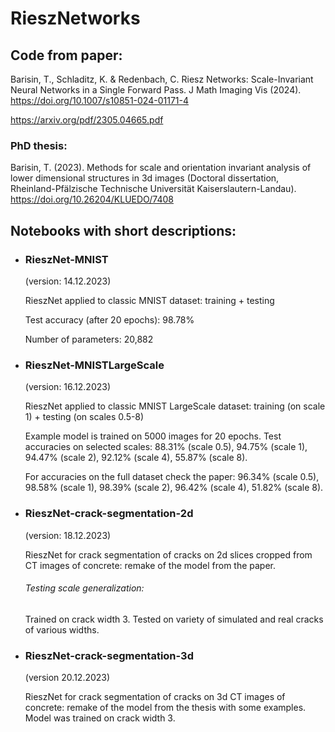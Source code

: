 # RieszNetworks

## Code from paper:
Barisin, T., Schladitz, K. & Redenbach, C. Riesz Networks: Scale-Invariant Neural Networks in a Single Forward Pass. J Math Imaging Vis (2024). 
https://doi.org/10.1007/s10851-024-01171-4

https://arxiv.org/pdf/2305.04665.pdf

### PhD thesis: 
Barisin, T. (2023). Methods for scale and orientation invariant analysis of lower dimensional structures in 3d images (Doctoral dissertation, Rheinland-Pfälzische Technische Universität Kaiserslautern-Landau).
https://doi.org/10.26204/KLUEDO/7408


## Notebooks with short descriptions:

- ### RieszNet-MNIST 
  (version: 14.12.2023)
  
  RieszNet applied to classic MNIST dataset: training + testing
  
  Test accuracy (after 20 epochs): 98.78%
  
  Number of parameters: 20,882


- ### RieszNet-MNISTLargeScale
  (version: 16.12.2023)

  RieszNet applied to classic MNIST LargeScale dataset: training (on scale 1) + testing (on scales 0.5-8)

  Example model is trained on 5000 images for 20 epochs.
  Test accuracies on selected scales: 88.31% (scale 0.5), 94.75% (scale 1), 94.47% (scale 2),  92.12% (scale 4), 55.87% (scale 8).
  
  For accuracies on the full dataset check the paper:  96.34% (scale 0.5), 98.58% (scale 1), 98.39% (scale 2),  96.42% (scale 4), 51.82% (scale 8).


- ### RieszNet-crack-segmentation-2d
  (version: 18.12.2023)

  RieszNet for crack segmentation of cracks on 2d slices cropped from CT images of concrete: remake of the model from the paper.

  ###### Testing scale generalization:
  Trained on crack width 3. Tested on variety of simulated and real cracks of various widths. 

- ### RieszNet-crack-segmentation-3d
  (version 20.12.2023)

  RieszNet for crack segmentation of cracks on 3d CT images of concrete: remake of the model from the thesis with some examples.
  Model was trained on crack width 3.  

